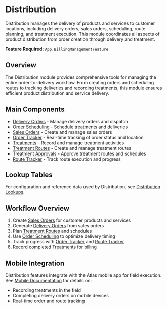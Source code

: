 # Distribution

Distribution manages the delivery of products and services to customer locations, including delivery orders, sales orders, scheduling, route planning, and treatment execution. This module coordinates all aspects of product distribution from order creation through delivery and treatment.

**Feature Required:** `App.BillingManagementFeature`

## Overview

The Distribution module provides comprehensive tools for managing the entire order-to-delivery workflow. From creating orders and scheduling routes to tracking deliveries and recording treatments, this module ensures efficient product distribution and service delivery.

## Main Components

* [Delivery Orders](DeliveryOrders.md) - Manage delivery orders and dispatch
* [Order Scheduling](OrderScheduling.md) - Schedule treatments and deliveries
* [Sales Orders](SalesOrders.md) - Create and manage sales orders
* [Order Tracker](OrderTracker.md) - Real-time tracking of order status and location
* [Treatments](Treatments.md) - Record and manage treatment activities
* [Treatment Routes](TreatmentRoutes.md) - Create and manage treatment routes
* [Treatment Approvals](TreatmentApprovals.md) - Approve treatment routes and schedules
* [Route Tracker](RouteTracker.md) - Track route execution and progress

## Lookup Tables

For configuration and reference data used by Distribution, see [Distribution Lookups](Lookups.md).

## Workflow Overview

1. Create [Sales Orders](SalesOrders.md) for customer products and services
2. Generate [Delivery Orders](DeliveryOrders.md) from sales orders
3. Plan [Treatment Routes](TreatmentRoutes.md) and schedules
4. Use [Order Scheduling](OrderScheduling.md) to optimize delivery timing
5. Track progress with [Order Tracker](OrderTracker.md) and [Route Tracker](RouteTracker.md)
6. Record completed [Treatments](Treatments.md) for billing

## Mobile Integration

Distribution features integrate with the Atlas mobile app for field execution. See [Mobile Documentation](../Mobile/Index.md) for details on:
* Recording treatments in the field
* Completing delivery orders on mobile devices
* Real-time order and route tracking

